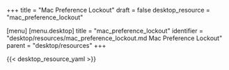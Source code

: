 +++
title = "Mac Preference Lockout"
draft = false
desktop_resource = "mac_preference_lockout"

[menu]
  [menu.desktop]
    title = "mac_preference_lockout"
    identifier = "desktop/resources/mac_preference_lockout.md Mac Preference Lockout"
    parent = "desktop/resources"
+++

{{< desktop_resource_yaml >}}

